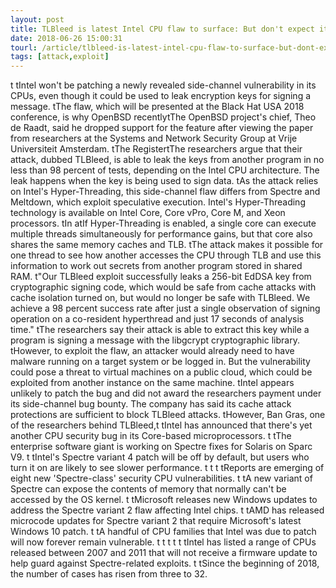 ```yaml
---
layout: post
title: TLBleed is latest Intel CPU flaw to surface: But don't expect it to be fixed
date: 2018-06-26 15:00:31
tourl: /article/tlbleed-is-latest-intel-cpu-flaw-to-surface-but-dont-expect-it-to-be-fixed/
tags: [attack,exploit]
---
```

 t tIntel won't be patching a newly revealed side-channel vulnerability in its CPUs, even though it could be used to leak encryption keys for signing a message. tThe flaw, which will be presented at the Black Hat USA 2018 conference, is why OpenBSD recentlytThe OpenBSD project's chief, Theo de Raadt, said he dropped support for the feature after viewing the paper from researchers at the Systems and Network Security Group at Vrije Universiteit Amsterdam. tThe RegistertThe researchers argue that their attack, dubbed TLBleed, is able to leak the keys from another program in no less than 98 percent of tests, depending on the Intel CPU architecture. The leak happens when the key is being used to sign data. tAs the attack relies on Intel's Hyper-Threading, this side-channel flaw differs from Spectre and Meltdown, which exploit speculative execution. Intel's Hyper-Threading technology is available on Intel Core, Core vPro, Core M, and Xeon processors. tIn atIf Hyper-Threading is enabled, a single core can execute multiple threads simultaneously for performance gains, but that core also shares the same memory caches and TLB. tThe attack makes it possible for one thread to see how another accesses the CPU through TLB and use this information to work out secrets from another program stored in shared RAM. t"Our TLBleed exploit successfully leaks a 256-bit EdDSA key from cryptographic signing code, which would be safe from cache attacks with cache isolation turned on, but would no longer be safe with TLBleed. We achieve a 98 percent success rate after just a single observation of signing operation on a co-resident hyperthread and just 17 seconds of analysis time." tThe researchers say their attack is able to extract this key while a program is signing a message with the libgcrypt cryptographic library. tHowever, to exploit the flaw, an attacker would already need to have malware running on a target system or be logged in. But the vulnerability could pose a threat to virtual machines on a public cloud, which could be exploited from another instance on the same machine. tIntel appears unlikely to patch the bug and did not award the researchers payment under its side-channel bug bounty. The company has said its cache attack protections are sufficient to block TLBleed attacks. tHowever, Ban Gras, one of the researchers behind TLBleed,t tIntel has announced that there's yet another CPU security bug in its Core-based microprocessors. t tThe enterprise software giant is working on Spectre fixes for Solaris on Sparc V9. t tIntel's Spectre variant 4 patch will be off by default, but users who turn it on are likely to see slower performance. t t t tReports are emerging of eight new 'Spectre-class' security CPU vulnerabilities. t tA new variant of Spectre can expose the contents of memory that normally can't be accessed by the OS kernel. t tMicrosoft releases new Windows updates to address the Spectre variant 2 flaw affecting Intel chips. t tAMD has released microcode updates for Spectre variant 2 that require Microsoft's latest Windows 10 patch. t tA handful of CPU families that Intel was due to patch will now forever remain vulnerable. t t t t t tIntel has listed a range of CPUs released between 2007 and 2011 that will not receive a firmware update to help guard against Spectre-related exploits. t tSince the beginning of 2018, the number of cases has risen from three to 32.